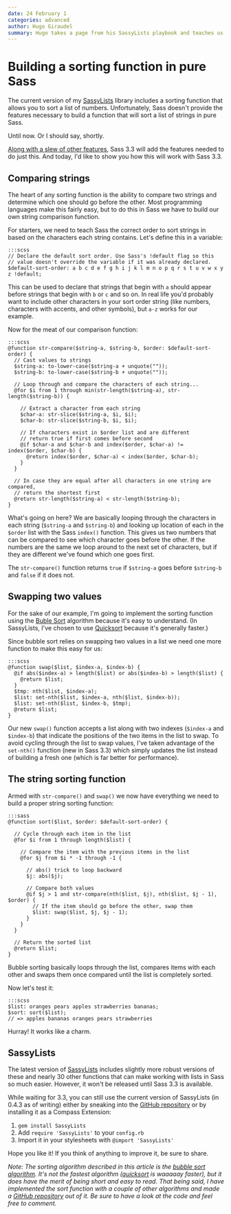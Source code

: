 ```yaml
---
date: 24 February 1
categories: advanced
author: Hugo Giraudel
summary: Hugo takes a page from his SassyLists playbook and teaches us how to build a string sorting function in pure Sass.
---
```


# Building a sorting function in pure Sass

The current version of my [SassyLists](http://sassylists.com) library includes a sorting function that allows you to sort a list of numbers. Unfortunately, Sass doesn't provide the features necessary to build a function that will sort a list of strings in pure Sass.

Until now. Or I should say, shortly.

[Along with a slew of other features](http://davidwalsh.name/future-sass), Sass 3.3 will add the features needed to do just this. And today, I'd like to show you how this will work with Sass 3.3.


## Comparing strings

The heart of any sorting function is the ability to compare two strings and determine which one should go before the other. Most programming languages make this fairly easy, but to do this in Sass we have to build our own string comparison function.

For starters, we need to teach Sass the correct order to sort strings in based on the characters each string contains. Let's define this in a variable:

    :::scss
    // Declare the default sort order. Use Sass's !default flag so this
    // value doesn't override the variable if it was already declared.
    $default-sort-order: a b c d e f g h i j k l m n o p q r s t u v w x y z !default;

This can be used to declare that strings that begin with `a` should appear before strings that begin with `b` or `c` and so on. In real life you'd probably want to include other characters in your sort order string (like numbers, characters with accents, and other symbols), but `a-z` works for our example.

Now for the meat of our comparison function:

    :::scss
    @function str-compare($string-a, $string-b, $order: $default-sort-order) {
      // Cast values to strings
      $string-a: to-lower-case($string-a + unquote(""));
      $string-b: to-lower-case($string-b + unquote(""));      

      // Loop through and compare the characters of each string...
      @for $i from 1 through min(str-length($string-a), str-length($string-b)) {

        // Extract a character from each string
        $char-a: str-slice($string-a, $i, $i);
        $char-b: str-slice($string-b, $i, $i);
        
        // If characters exist in $order list and are different
        // return true if first comes before second
        @if $char-a and $char-b and index($order, $char-a) != index($order, $char-b) {
          @return index($order, $char-a) < index($order, $char-b);
        }
      }
      
      // In case they are equal after all characters in one string are compared,
      // return the shortest first
      @return str-length($string-a) < str-length($string-b);
    }

What's going on here? We are basically looping through the characters in each string (`$string-a` and `$string-b`) and looking up location of each in the `$order` list with the Sass `index()` function. This gives us two numbers that can be compared to see which character goes before the other. If the numbers are the same we loop around to the next set of characters, but if they are different we've found which one goes first.

The `str-compare()` function returns `true` if `$string-a` goes before `$string-b` and `false` if it does not.


## Swapping two values

For the sake of our example, I'm going to implement the sorting function using the [Buble Sort](http://en.wikipedia.org/wiki/Bubble_sort) algorithm because it's easy to understand. (In SassyLists, I've chosen to use [Quicksort](http://en.wikipedia.org/wiki/Quicksort) because it's generally faster.)

Since bubble sort relies on swapping two values in a list we need one more function to make this easy for us:

    :::scss
    @function swap($list, $index-a, $index-b) {
      @if abs($index-a) > length($list) or abs($index-b) > length($list) {
        @return $list;
      }
      $tmp: nth($list, $index-a);
      $list: set-nth($list, $index-a, nth($list, $index-b));
      $list: set-nth($list, $index-b, $tmp);
      @return $list;
    }

Our new `swap()` function accepts a list along with two indexes (`$index-a` and `$index-b`) that indicate the positions of the two items in the list to swap. To avoid cycling through the list to swap values, I've taken advantage of the `set-nth()` function (new in Sass 3.3) which simply updates the list instead of building a fresh one (which is far better for performance).


## The string sorting function

Armed with `str-compare()` and `swap()` we now have everything we need to build a proper string sorting function:

    :::sass
    @function sort($list, $order: $default-sort-order) {

      // Cycle through each item in the list
      @for $i from 1 through length($list) {

        // Compare the item with the previous items in the list
        @for $j from $i * -1 through -1 {

          // abs() trick to loop backward
          $j: abs($j);

          // Compare both values
          @if $j > 1 and str-compare(nth($list, $j), nth($list, $j - 1), $order) {
            // If the item should go before the other, swap them
            $list: swap($list, $j, $j - 1);
          }
        }
      }

      // Return the sorted list
      @return $list;
    }

Bubble sorting basically loops through the list, compares items with each other and swaps them once compared until the list is completely sorted.

Now let's test it:

    :::scss
    $list: oranges pears apples strawberries bananas;
    $sort: sort($list);
    // => apples bananas oranges pears strawberries

Hurray! It works like a charm.


## SassyLists

The latest version of [SassyLists](http://sassylists.com/) includes slightly more robust versions of these and nearly 30 other functions that can make working with lists in Sass so much easier. However, it won't be released until Sass 3.3 is available.

While waiting for 3.3, you can still use the current version of SassyLists (in 0.4.3 as of writing) either by sneaking into the [GitHub repository](https://github.com/Team-Sass/SassyLists) or by installing it as a Compass Extension:

1. `gem install SassyLists`
2. Add `require 'SassyLists'` to your `config.rb`
3. Import it in your stylesheets with `@import 'SassyLists'`

Hope you like it! If you think of anything to improve it, be sure to share.


*Note: The sorting algorithm described in this article is the [bubble sort algorithm](http://en.wikipedia.org/wiki/Bubble_sort). It's not the fastest algorithm ([quicksort](http://en.wikipedia.org/wiki/Quicksort) is waaaaay faster), but it does have the merit of being short and easy to read. That being said, I have implemented the sort function with a couple of other algorithms and made a [GitHub repository](https://github.com/HugoGiraudel/Sass-sort) out of it. Be sure to have a look at the code and feel free to comment.*
